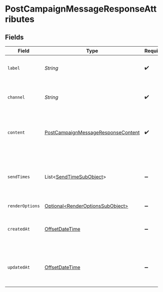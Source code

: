 # PostCampaignMessageResponseAttributes


## Fields

| Field                                                                                               | Type                                                                                                | Required                                                                                            | Description                                                                                         | Example                                                                                             |
| --------------------------------------------------------------------------------------------------- | --------------------------------------------------------------------------------------------------- | --------------------------------------------------------------------------------------------------- | --------------------------------------------------------------------------------------------------- | --------------------------------------------------------------------------------------------------- |
| `label`                                                                                             | *String*                                                                                            | :heavy_check_mark:                                                                                  | The label or name on the message                                                                    |                                                                                                     |
| `channel`                                                                                           | *String*                                                                                            | :heavy_check_mark:                                                                                  | The channel the message is to be sent on                                                            |                                                                                                     |
| `content`                                                                                           | [PostCampaignMessageResponseContent](../../models/components/PostCampaignMessageResponseContent.md) | :heavy_check_mark:                                                                                  | Additional attributes relating to the content of the message                                        |                                                                                                     |
| `sendTimes`                                                                                         | List\<[SendTimeSubObject](../../models/components/SendTimeSubObject.md)>                            | :heavy_minus_sign:                                                                                  | The list of appropriate Send Time Sub-objects associated with the message                           |                                                                                                     |
| `renderOptions`                                                                                     | [Optional\<RenderOptionsSubObject>](../../models/components/RenderOptionsSubObject.md)              | :heavy_minus_sign:                                                                                  | N/A                                                                                                 |                                                                                                     |
| `createdAt`                                                                                         | [OffsetDateTime](https://docs.oracle.com/javase/8/docs/api/java/time/OffsetDateTime.html)           | :heavy_minus_sign:                                                                                  | The datetime when the message was created                                                           | 2022-11-08T00:00:00+00:00                                                                           |
| `updatedAt`                                                                                         | [OffsetDateTime](https://docs.oracle.com/javase/8/docs/api/java/time/OffsetDateTime.html)           | :heavy_minus_sign:                                                                                  | The datetime when the message was last updated                                                      | 2022-11-08T00:00:00+00:00                                                                           |
